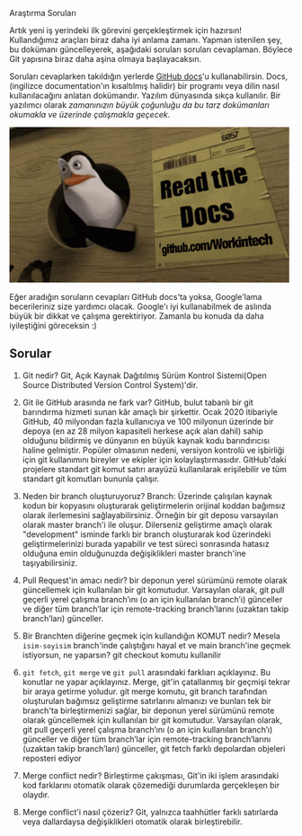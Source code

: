Araştırma Soruları

Artık yeni iş yerindeki ilk görevini gerçekleştirmek için hazırsın! Kullandığımız araçları biraz daha iyi anlama zamanı. Yapman istenilen şey, bu dokümanı güncelleyerek, aşağıdaki soruları soruları cevaplaman. Böylece Git yapısına biraz daha aşina olmaya başlayacaksın.

Soruları cevaplarken takıldığın yerlerde [GitHub docs](https://docs.github.com/en)'u kullanabilirsin. Docs, (ingilizce documentation'ın kısaltılmış halidir) bir programı veya dilin nasıl kullanılacağını anlatan dokümandır. Yazılım dünyasında sıkça kullanılır. Bir yazılımcı olarak _zamanınızın büyük çoğunluğu da bu tarz dokümanları okumakla ve üzerinde çalışmakla geçecek_.

![READ THE DOCS](https://github.com/Workintech/FSWeb-S1G1-Projesi-Web-Development-Projesi-icin-Git/blob/main/read-the-docs-wit.gif?raw=true)

Eğer aradığın soruların cevapları GitHub docs'ta yoksa, Google'lama becerileriniz size yardımcı olacak. Google'ı iyi kullanabilmek de aslında büyük bir dikkat ve çalışma gerektiriyor. Zamanla bu konuda da daha iyileştiğini göreceksin :)

## Sorular

1. Git nedir?
Git, Açık Kaynak Dağıtılmış Sürüm Kontrol Sistemi(Open Source Distributed Version Control System)'dir.

2. Git ile GitHub arasında ne fark var?
GitHub, bulut tabanlı bir git barındırma hizmeti sunan kâr amaçlı bir şirkettir. Ocak 2020 itibariyle GitHub, 40 milyondan fazla kullanıcıya ve 100 milyonun üzerinde bir depoya (en az 28 milyon kapasiteli herkese açık alan dahil) sahip olduğunu bildirmiş ve dünyanın en büyük kaynak kodu barındırıcısı haline gelmiştir. Popüler olmasının nedeni, versiyon kontrolü ve işbirliği için git kullanımını bireyler ve ekipler için kolaylaştırmasıdır. GitHub'daki projelere standart git komut satırı arayüzü kullanılarak erişilebilir ve tüm standart git komutları bununla çalışır.

3. Neden bir branch oluşturuyoruz?
Branch: Üzerinde çalışılan kaynak kodun bir kopyasını oluşturarak geliştirmelerin orijinal koddan bağımsız olarak ilerlemesini sağlayabilirsiniz. Örneğin bir git deposu varsayılan olarak master branch'i ile oluşur. Dilerseniz geliştirme amaçlı olarak "development" isminde farklı bir branch oluşturarak kod üzerindeki geliştirmelerinizi burada yapabilir ve test süreci sonrasında hatasız olduğuna emin olduğunuzda değişiklikleri master branch'ine taşıyabilirsiniz.
4. Pull Request'in amacı nedir?
 bir deponun yerel sürümünü remote olarak güncellemek için kullanılan bir git komutudur. Varsayılan olarak, git pull geçerli yerel çalışma branch’ını (o an için kullanılan branch’ı) günceller ve diğer tüm branch’lar için remote-tracking branch’larını (uzaktan takip branch’ları) günceller.
5. Bir Branchten diğerine geçmek için kullandığın KOMUT nedir? Mesela `isim-soyisim` branch'inde çalıştığını hayal et ve main branch'ine geçmek istiyorsun, ne yaparsın?
git checkout komutu kullanilir

6. `git fetch`, `git merge` ve `git pull` arasındaki farklıarı açıklayınız. Bu konutlar ne yapar açıklayınız.
 Merge, git'in çatallanmış bir geçmişi tekrar bir araya getirme yoludur. git merge komutu, git branch tarafından oluşturulan bağımsız geliştirme satırlarını almanızı ve bunları tek bir branch'ta birleştirmenizi sağlar,  bir deponun yerel sürümünü remote olarak güncellemek için kullanılan bir git komutudur. Varsayılan olarak, git pull geçerli yerel çalışma branch’ını (o an için kullanılan branch’ı) günceller ve diğer tüm branch’lar için remote-tracking branch’larını (uzaktan takip branch’ları) günceller, git fetch farklı depolardan objeleri reposteri ediyor
7. Merge conflict nedir?
Birleştirme çakışması, Git'in iki işlem arasındaki kod farklarını otomatik olarak çözemediği durumlarda gerçekleşen bir olaydır.
8. Merge conflict'i nasıl çözeriz?
   Git, yalnızca taahhütler farklı satırlarda veya dallardaysa değişiklikleri otomatik olarak birleştirebilir.


